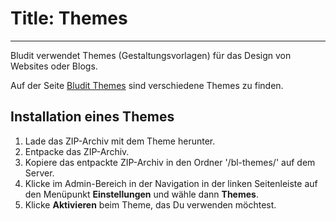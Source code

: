 # Title: Themes
<!-- Position: 6 -->
---
Bludit verwendet Themes (Gestaltungsvorlagen) für das Design von Websites oder Blogs.

Auf der Seite [Bludit Themes](https://themes.bludit.com) sind verschiedene Themes zu finden.

## Installation eines Themes
1. Lade das ZIP-Archiv mit dem Theme herunter.
2. Entpacke das ZIP-Archiv.
3. Kopiere das entpackte ZIP-Archiv in den Ordner '/bl-themes/' auf dem Server.
4. Klicke im Admin-Bereich in der Navigation in der linken Seitenleiste auf den Menüpunkt **Einstellungen** und wähle dann **Themes**.
5. Klicke **Aktivieren** beim Theme, das Du verwenden möchtest.

